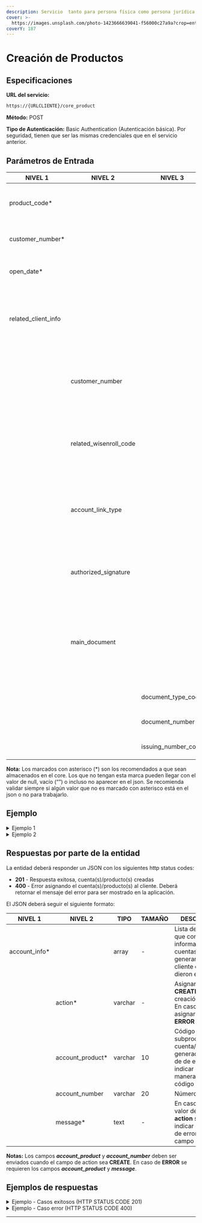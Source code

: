 ```yaml
---
description: Servicio  tanto para persona física como persona jurídica.
cover: >-
  https://images.unsplash.com/photo-1423666639041-f56000c27a9a?crop=entropy&cs=tinysrgb&fm=jpg&ixid=MnwxOTcwMjR8MHwxfHNlYXJjaHwxfHxvbmxpbmUlMjBiYW5rfGVufDB8fHx8MTY3NTk4MzYyNg&ixlib=rb-4.0.3&q=80
coverY: 187
---
```



# Creación de Productos

## Especificaciones

**URL del servicio:**

```bash
https://{URLCLIENTE}/core_product
```

**Método:** POST

**Tipo de Autenticación:** Basic Authentication (Autenticación básica). Por seguridad, tienen que ser las mismas credenciales que en el servicio anterior.

## **Parámetros de Entrada**

| NIVEL 1               | NIVEL 2                  | NIVEL 3                  | TIPO    | TAMAÑO | DESCRIPCIÓN                                                                                                                                |
| --------------------- | ------------------------ | ------------------------ | ------- | ------ | ------------------------------------------------------------------------------------------------------------------------------------------ |
| product\_code*        |                          |                          | varchar | 4      | Código del producto. Deben ser los mismos que el de la entidad                                                                             |
| customer\_number*     |                          |                          | integer | -      | Número de cliente devuelto en servicio anterior                                                                                            |
| open\_date*           |                          |                          | date    | -      | Fecha de apertura en formato YYYY-MM-DD                                                                                                    |
| related\_client\_info |                          |                          | array   | -      | Listado de relacionados a la cuenta que se está creando.Pueden ser beneficiarios o cotitulares                                             |
|                       | customer\_number         |                          | integer | -      | Número de cliente del relacionado o vinculado a la cuenta que posee en el core de la entidad                                               |
|                       | related\_wisenroll\_code |                          | integer | -      | Código Wisenroll del relacionado o vinculado a la cuenta que posee en el core de la entidad                                                |
|                       | account\_link\_type      |                          | varchar | 2      | Tipo de vinculación de esa persona a la cuenta. Revisar los valores en la sección de [anexos](static-data.md), tabla **Account Link Type** |
|                       | authorized\_signature    |                          | integer | -      | Flag que indica si el vinculado es firmante o no de la cuenta: 1 en caso de ser True y 0 en caso de False                                  |
|                       | main\_document           |                          | object  | -      | Objeto donde se indica información del documento del vinculado a la cuenta. Se envío como información adicional en caso de ser requerida   |
|                       |                          | document\_type\_code     | varchar | 20     | Tipo de documento del vinculado                                                                                                            |
|                       |                          | document\_number         | varchar | 20     | Número de documento del vinculado                                                                                                          |
|                       |                          | issuing\_number\_code    | varchar | 2      | País emisor del documento en Alpha-2                                                                                                       |

**Nota:** Los marcados con asterisco (\*) son los recomendados a que sean almacenados en el core. Los que no tengan esta marca pueden llegar con el valor de null, vacío (“”) o incluso no aparecer en el json. Se recomienda validar siempre si algún valor que no es marcado con asterisco está en el json o no para trabajarlo. 

## Ejemplo

<details>

<summary>Ejemplo 1 </summary>

```
{
	"product_code": “AH01”,
	"customer_number": 1234,
	"open_date": “2021-01-02”,
}
```

</details>

<details>

<summary>Ejemplo 2 </summary>

```
{
	"product_code": “AH01”,
	"customer_number": 1234,
	"open_date": “2021-01-02”,
	"related_client_info":[
		{
			"authorized_signature":1,
			"customer_number":46,
			"related_wisenroll_code":"K9ZW56",
			"main_document":{
				"document_type_code":"SSN",
				"document_number":"111010001",
				"issuing_country_code":"US"
			},
			"account_link_type_code":"O"
		},
		...
   ],
}
```

</details>

## Respuestas por parte de la entidad

La entidad deberá responder un JSON con los siguientes http status codes:

* **201** - Respuesta exitosa, cuenta(s)/producto(s) creadas
* **400** - Error asignando el cuenta(s)/producto(s) al cliente. Deberá retornar el mensaje del error para ser mostrado en la aplicación.

El JSON deberá seguir el siguiente formato:

| NIVEL 1               | NIVEL 2                  | TIPO    | TAMAÑO | DESCRIPCIÓN                                                                                                            | 
| --------------------- | ------------------------ | ------- | ------ | ---------------------------------------------------------------------------------------------------------------------- |
| account\_info*        |                          | array   |   -    | Lista de objectos que contienen la información de las cuentas/productos generaros al cliente o los que dieron error    |
|                       | action*                  | varchar |   -    | Asignar el valor **CREATE** para creación exitosa. En caso de error asignar el valor **ERROR**                         |
|                       | account_product*         | varchar |   10   | Código de subproducto de la cuenta/producto generado. En caso de de error, indicar de igual manera dicho código        |
|                       | account_number           | varchar |   20   | Número de cuenta                                                                                                       |
|                       | message*                 | text    |   -    | En caso en que el valor del campo **action** sea **ERROR**, indicar el mensaje de error en este campo                  |

**Notas:** Los campos _**account_product**_ y _**account_number**_ deben ser enviados cuando el campo de action sea **CREATE**. En caso de **ERROR** se requieren los campos _**account_product**_ y _**message**_.

## Ejemplos de respuestas

<details>

<summary>Ejemplo - Casos exitosos (HTTP STATUS CODE 201)</summary>

```
{
   "accounts_info":[
      {
         "action":"CREATE",
         "account_product":"SAV1",
         "account_number":"000201000903"
      }
   ]
}
```

```
{
    "accounts_info":[
       {
          "action":"CREATE",
          "account_product":"SAV1",
          "account_number":"000201000903"
       },
	   {
          "action":"CREATE",
          "account_product":"SAV2",
          "account_number":"000221000148"
       }
    ]
}
```

</details>

<details>

<summary>Ejemplo - Caso error (HTTP STATUS CODE 400)</summary>

```
{
    "accounts_info":[
       {
          "action":"ERROR",
          "account_product":"NOW1",
          "message":"MENSAJE DE ERROR"
       },
	   {
          "action":"ERROR",
          "account_product":"NOW3",
          "message":"MENSAJE DE ERROR"
       }
    ]
}
```

</details>

***
